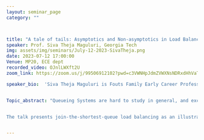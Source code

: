 ```yaml
---
layout: seminar_page
category: ""



title: "A tale of tails: Asymptotics and Non-asymptotics in Load Balancing"  
speaker: Prof. Siva Theja Maguluri, Georgia Tech
img: assets/img/seminars/July-12-2023-SivaTheja.png
date: 2023-07-12 17:00:00 
Venue: MP20, ECE dept
recorded_video: OJnlLWXft2U
zoom_link: https://zoom.us/j/99506912102?pwd=c3VWNHpJdmZVWXNsNDRxdHhVaTBuZz09

speaker_bio:  'Siva Theja Maguluri is Fouts Family Early Career Professor and Assistant Professor in the H. Milton Stewart School of Industrial and Systems Engineering at Georgia Tech. He obtained his Ph.D. and MS in ECE as well as MS in Applied Math from UIUC, and B.Tech in Electrical Engineering from IIT Madras. His research interests span the areas of Control, Optimization, Algorithms and Applied Probability and include Reinforcement Learning theory and Stochastic Networks. His research and teaching are recognized through several awards including the  “Best Publication in Applied Probability” award, NSF CAREER award, second place award at INFORMS JFIG best paper competition, Student best paper award at IFIP Performance, “CTL/BP Junior Faculty Teaching Excellence Award,” and “Student Recognition of Excellence in Teaching: Class of 1934 CIOS Award.” '


Topic_abstract: "Queueing Systems are hard to study in general, and except in special cases, it is not possible to exactly characterize the stationary distribution of queue lengths. Therefore, they have been studied in various asymptotic regimes, such as many server, heavy traffic and large deviations. Each of these regimes provides a different perspective on the design and performance of the system. Recent work has focused on establishing prelimit results by characterizing the rate of convergence, which enable one to translate the theoretical asymptotic results into practice. In the same spirit, we focus on the prelimit tail bounds on the queue lengths. It turns out that obtaining good nonasymptotic tail bounds bridges the gap between the various asymptotic regimes. 


The talk presents join-the-shortest-queue load balancing as an illustrative example. We first present an overview of results from the literature in various asymptotic regimes including some of our own prior work. We then present the recent results on nonasymptotic tail bounds. All these results are obtained using the transform method. "


---
```


